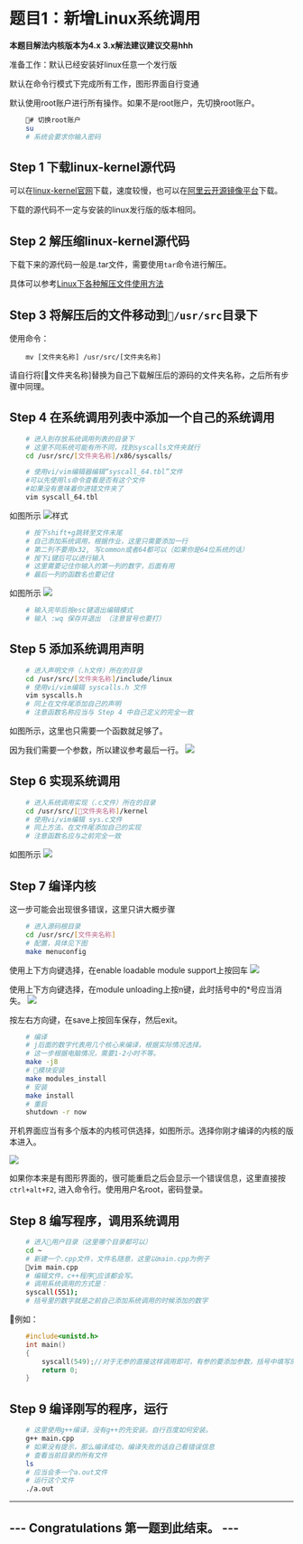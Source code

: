 # 题目1：新增Linux系统调用

**本题目解法内核版本为4.x**
**3.x解法建议建议交易hhh**

准备工作：默认已经安装好linux任意一个发行版

默认在命令行模式下完成所有工作，图形界面自行变通

默认使用root账户进行所有操作。如果不是root账户，先切换root账户。

```bash
    # 切换root账户
    su
    # 系统会要求你输入密码
```

## Step 1 下载linux-kernel源代码

可以在[linux-kernel官网](https://www.kernel.org/)下载，速度较慢，也可以在[阿里云开源镜像平台](https://mirrors.aliyun.com/linux-kernel/)下载。

下载的源代码不一定与安装的linux发行版的版本相同。

## Step 2 解压缩linux-kernel源代码

下载下来的源代码一般是.tar文件，需要使用```tar```命令进行解压。

具体可以参考[Linux下各种解压文件使用方法](https://www.jianshu.com/p/ca41f32420d6)

## Step 3 将解压后的文件移动到```/usr/src```目录下

使用命令：

```
    mv [文件夹名称] /usr/src/[文件夹名称]
```

请自行将[文件夹名称]替换为自己下载解压后的源码的文件夹名称，之后所有步骤中同理。

## Step 4 在系统调用列表中添加一个自己的系统调用

```bash
    # 进入到存放系统调用列表的目录下
    # 这里不同系统可能有所不同，找到syscalls文件夹就行
    cd /usr/src/[文件夹名称]/x86/syscalls/

    # 使用vi/vim编辑器编辑“syscall_64.tbl”文件
    #可以先使用ls命令查看是否有这个文件
    #如果没有意味着你进错文件夹了
    vim syscall_64.tbl
```

如图所示
![样式](https://img-blog.csdn.net/20170708171711057?watermark/2/text/aHR0cDovL2Jsb2cuY3Nkbi5uZXQvcXFfMzQ5MTE0NjU=/font/5a6L5L2T/fontsize/400/fill/I0JBQkFCMA==/dissolve/70/gravity/SouthEast)
```bash
    # 按下shift+g跳转至文件末尾
    # 自己添加系统调用，根据作业，这里只需要添加一行
    # 第二列不要用x32, 写common或者64都可以（如果你是64位系统的话）
    # 按下i键后可以进行输入
    # 这里需要记住你输入的第一列的数字，后面有用
    # 最后一列的函数名也要记住
```

如图所示
![](https://img-blog.csdn.net/20170708171819940?watermark/2/text/aHR0cDovL2Jsb2cuY3Nkbi5uZXQvcXFfMzQ5MTE0NjU=/font/5a6L5L2T/fontsize/400/fill/I0JBQkFCMA==/dissolve/70/gravity/SouthEast)

```bash
    # 输入完毕后按esc键退出编辑模式
    # 输入 :wq 保存并退出 （注意冒号也要打）
```

## Step 5 添加系统调用声明

```bash
    # 进入声明文件（.h文件）所在的目录
    cd /usr/src/[文件夹名称]/include/linux
    # 使用vi/vim编辑 syscalls.h 文件
    vim syscalls.h
    # 同上在文件尾添加自己的声明
    # 注意函数名称应当与 Step 4 中自己定义的完全一致
```

如图所示，这里也只需要一个函数就足够了。

因为我们需要一个参数，所以建议参考最后一行。
![](https://img-blog.csdn.net/20170708172333968?watermark/2/text/aHR0cDovL2Jsb2cuY3Nkbi5uZXQvcXFfMzQ5MTE0NjU=/font/5a6L5L2T/fontsize/400/fill/I0JBQkFCMA==/dissolve/70/gravity/SouthEast)

## Step 6 实现系统调用

```bash
    # 进入系统调用实现（.c文件）所在的目录
    cd /usr/src/[文件夹名称]/kernel
    # 使用vi/vim编辑 sys.c文件
    # 同上方法，在文件尾添加自己的实现
    # 注意函数名应与之前完全一致
```

如图所示
![](https://img-blog.csdn.net/20170708174147971?watermark/2/text/aHR0cDovL2Jsb2cuY3Nkbi5uZXQvcXFfMzQ5MTE0NjU=/font/5a6L5L2T/fontsize/400/fill/I0JBQkFCMA==/dissolve/70/gravity/SouthEast)

## Step 7 编译内核

这一步可能会出现很多错误，这里只讲大概步骤

```bash
    # 进入源码根目录
    cd /usr/src/[文件夹名称]
    # 配置，具体见下图
    make menuconfig
```

使用上下方向键选择，在enable loadable module support上按回车
![](https://img-blog.csdn.net/20170323214118882?watermark/2/text/aHR0cDovL2Jsb2cuY3Nkbi5uZXQvcXFfMzQ5MTE0NjU=/font/5a6L5L2T/fontsize/400/fill/I0JBQkFCMA==/dissolve/70/gravity/SouthEast)

使用上下方向键选择，在module unloading上按n键，此时括号中的*号应当消失。
![](https://img-blog.csdn.net/20170323214648655?watermark/2/text/aHR0cDovL2Jsb2cuY3Nkbi5uZXQvcXFfMzQ5MTE0NjU=/font/5a6L5L2T/fontsize/400/fill/I0JBQkFCMA==/dissolve/70/gravity/SouthEast)

按左右方向键，在save上按回车保存，然后exit。

```bash
    # 编译 
    # j后面的数字代表用几个核心来编译，根据实际情况选择。
    # 这一步根据电脑情况，需要1-2小时不等。
    make -j8
    # 模块安装
    make modules_install
    # 安装
    make install
    # 重启
    shutdown -r now
```

开机界面应当有多个版本的内核可供选择，如图所示。选择你刚才编译的内核的版本进入。

![](https://img-blog.csdn.net/20170324121319230?watermark/2/text/aHR0cDovL2Jsb2cuY3Nkbi5uZXQvcXFfMzQ5MTE0NjU=/font/5a6L5L2T/fontsize/400/fill/I0JBQkFCMA==/dissolve/70/gravity/SouthEast)

如果你本来是有图形界面的，很可能重启之后会显示一个错误信息，这里直接按```ctrl+alt+F2```, 进入命令行。使用用户名root，密码登录。

## Step 8 编写程序，调用系统调用

```bash
    # 进入用户目录（这里哪个目录都可以）
    cd ~
    # 新建一个.cpp文件，文件名随意，这里以main.cpp为例子
    vim main.cpp
    # 编辑文件，c++程序应该都会写。
    # 调用系统调用的方式是：
    syscall(551);
    # 括号里的数字就是之前自己添加系统调用的时候添加的数字
```

例如：

```c++
    #include<unistd.h>
    int main()
    {
        syscall(549);//对于无参的直接这样调用即可，有参的要添加参数，括号中填写的是之前定义的系统调用号
        return 0;
    }

```

## Step 9 编译刚写的程序，运行

```bash
    # 这里使用g++编译，没有g++的先安装。自行百度如何安装。
    g++ main.cpp
    # 如果没有提示，那么编译成功，编译失败的话自己看错误信息
    # 查看当前目录的所有文件
    ls
    # 应当会多一个a.out文件
    # 运行这个文件
    ./a.out

```
---

## --- Congratulations 第一题到此结束。 ---
